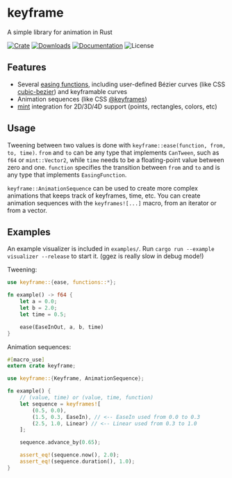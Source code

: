 # keyframe

A simple library for animation in Rust

[![Crate](https://img.shields.io/crates/v/keyframe.svg)](https://crates.io/crates/keyframe)
[![Downloads](https://img.shields.io/crates/d/keyframe.svg)](https://crates.io/crates/keyframe)
[![Documentation](https://docs.rs/keyframe/badge.svg)](https://docs.rs/keyframe)
![License](https://img.shields.io/crates/l/keyframe.svg)

## Features

* Several [easing functions](https://easings.net/en), including user-defined Bézier curves (like CSS [cubic-bezier](https://www.w3.org/TR/css-easing-1/#cubic-bezier-easing-functions)) and keyframable curves
* Animation sequences (like CSS [@keyframes](https://developer.mozilla.org/en-US/docs/Web/CSS/@keyframes))
* [mint](https://github.com/kvark/mint) integration for 2D/3D/4D support (points, rectangles, colors, etc)

## Usage

Tweening between two values is done with `keyframe::ease(function, from, to, time)`. `from` and `to` can be any type that implements `CanTween`, such as `f64` or `mint::Vector2`, while `time` needs to be a floating-point value between zero and one. `function` specifies the transition between `from` and `to` and is any type that implements `EasingFunction`.

`keyframe::AnimationSequence` can be used to create more complex animations that keeps track of keyframes, time, etc. You can create animation sequences with the `keyframes![...]` macro, from an iterator or from a vector.

## Examples

An example visualizer is included in `examples/`. Run `cargo run --example visualizer --release` to start it. (ggez is really slow in debug mode!)

Tweening:

```rust
use keyframe::{ease, functions::*};

fn example() -> f64 {
    let a = 0.0;
    let b = 2.0;
    let time = 0.5;

    ease(EaseInOut, a, b, time)
}
```

Animation sequences:

```rust 
#[macro_use]
extern crate keyframe;

use keyframe::{Keyframe, AnimationSequence};

fn example() {
    // (value, time) or (value, time, function)
    let sequence = keyframes![
        (0.5, 0.0), 
        (1.5, 0.3, EaseIn), // <-- EaseIn used from 0.0 to 0.3
        (2.5, 1.0, Linear) // <-- Linear used from 0.3 to 1.0
    ];

    sequence.advance_by(0.65);

    assert_eq!(sequence.now(), 2.0);
    assert_eq!(sequence.duration(), 1.0);
}
```